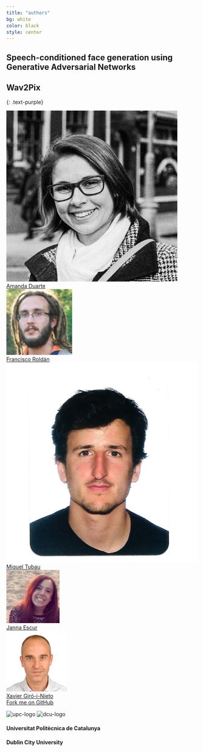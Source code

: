 ```yaml
---
title: "authors"
bg: white
color: black
style: center
---
```


## Speech-conditioned face generation using Generative Adversarial Networks

## Wav2Pix
{: .text-purple}

<div class="author">
    <a href="https://www.linkedin.com/in/amanda-duarte-47319134/" target="_blank">
      <div class="authorphoto"><img src="./assets/authors/AmandaDuarte.jpg"></div>
      <div>Amanda Duarte</div>
    </a>
</div>
<div class="author">
    <a href="https://www.linkedin.com/in/francisco-rold%C3%A1n-s%C3%A1nchez-870438113/" target="_blank">
      <div class="authorphoto"><img src="./assets/authors/FranRoldan.jpg"></div>
      <div>Francisco Roldán</div>
    </a>
</div>
<div class="author">
    <a href="https://www.linkedin.com/in/miqueltubaupires/" target="_blank">
    <div class="authorphoto"><img src="./assets/authors/MiquelTubau.jpg"></div>
    <div>Miquel Tubau</div>
</div>
<div class="author">
    <a href="https://www.linkedin.com/in/janna-escur-i-gelabert-276b1212b/" target="_blank">
      <div class="authorphoto"><img src="./assets/authors/JannaEscur.jpg"></div>
      <div>Janna Escur</div>
    </a>
</div>
<div class="author">
    <a href="https://imatge.upc.edu/web/people/xavier-giro" target="_blank">
      <div class="authorphoto"><img src="./assets/authors/XavierGiro.jpg"></div>
      <div>Xavier Giró-i-Nieto</div>
    </a>
</div>


<span id="forkongithub">
  <a href="{{ site.source_link }}" class="bg-blue">
    Fork me on GitHub
  </a>
</span>


![upc-logo](https://imatge.upc.edu/web/sites/default/files/UPC-SIMBOL-positiu-p3005%20%281%29.png)
![dcu-logo](https://upload.wikimedia.org/wikipedia/en/thumb/b/b2/Dublin_City_University_%28logo%29.png/225px-Dublin_City_University_%28logo%29.png)

#### Universitat Politècnica de Catalunya
#### Dublin City University
